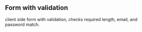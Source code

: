 ## Form with validation

client side form with validation, checks required length, email, and password match.
